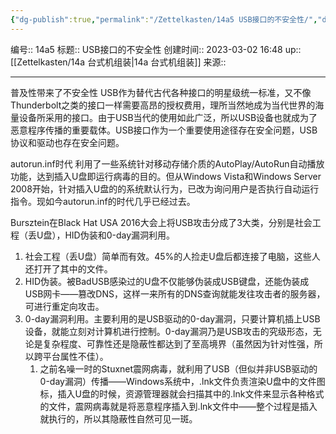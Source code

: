 ```yaml
---
{"dg-publish":true,"permalink":"/Zettelkasten/14a5 USB接口的不安全性/","dgPassFrontmatter":true}
---
```


编号:: 14a5
标题:: USB接口的不安全性
创建时间:: 2023-03-02 16:48
up:: [[Zettelkasten/14a 台式机组装\|14a 台式机组装]]
来源:: 

---
普及性带来了不安全性
USB作为替代古代各种接口的明星级统一标准，又不像Thunderbolt之类的接口一样需要高昂的授权费用，理所当然地成为当代世界的海量设备所采用的接口。由于USB当代的使用如此广泛，所以USB设备也就成为了恶意程序传播的重要载体。USB接口作为一个重要使用途径存在安全问题，USB协议和驱动也存在安全问题。

autorun.inf时代
利用了一些系统针对移动存储介质的AutoPlay/AutoRun自动播放功能，达到插入U盘即运行病毒的目的。但从Windows Vista和Windows Server 2008开始，针对插入U盘的的系统默认行为，已改为询问用户是否执行自动运行指令。现如今autorun.inf的时代几乎已经过去。

Bursztein在Black Hat USA 2016大会上将USB攻击分成了3大类，分别是社会工程（丢U盘），HID伪装和0-day漏洞利用。
1. 社会工程（丢U盘）简单而有效。45%的人捡走U盘后都连接了电脑，这些人还打开了其中的文件。
2. HID伪装。被BadUSB感染过的U盘不仅能够伪装成USB键盘，还能伪装成USB网卡——篡改DNS，这样一来所有的DNS查询就能发往攻击者的服务器，可进行重定向攻击。
3. 0-day漏洞利用。主要利用的是USB驱动的0-day漏洞，只要计算机插上USB设备，就能立刻对计算机进行控制。0-day漏洞乃是USB攻击的究级形态，无论是复杂程度、可靠性还是隐蔽性都达到了至高境界（虽然因为针对性强，所以跨平台属性不佳）。
	1. 之前名噪一时的Stuxnet震网病毒，就利用了USB（但似并非USB驱动的0-day漏洞）传播——Windows系统中，.lnk文件负责渲染U盘中的文件图标，插入U盘的时候，资源管理器就会扫描其中的.lnk文件来显示各种格式的文件，震网病毒就是将恶意程序插入到.lnk文件中——整个过程是插入就执行的，所以其隐蔽性自然可见一斑。